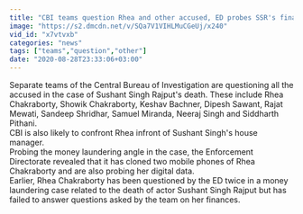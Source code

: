```yaml
---
title: "CBI teams question Rhea and other accused, ED probes SSR's finances"
image: "https://s2.dmcdn.net/v/SQa7V1VIHLMuCGeUj/x240"
vid_id: "x7vtvxb"
categories: "news"
tags: ["teams","question","other"]
date: "2020-08-28T23:33:06+03:00"
---
```

Separate teams of the Central Bureau of Investigation are questioning all the accused in the case of Sushant Singh Rajput's death. These include Rhea Chakraborty, Showik Chakraborty, Keshav Bachner, Dipesh Sawant, Rajat Mewati, Sandeep Shridhar, Samuel Miranda, Neeraj Singh and Siddharth Pithani.    <br>CBI is also likely to confront Rhea infront of Sushant Singh's house manager.    <br>Probing the money laundering angle in the case, the Enforcement Directorate revealed that it has cloned two mobile phones of Rhea Chakraborty and are also probing her digital data.    <br>Earlier, Rhea Chakraborty has been questioned by the ED twice in a money laundering case related to the death of actor Sushant Singh Rajput but has failed to answer questions asked by the team on her finances. 
